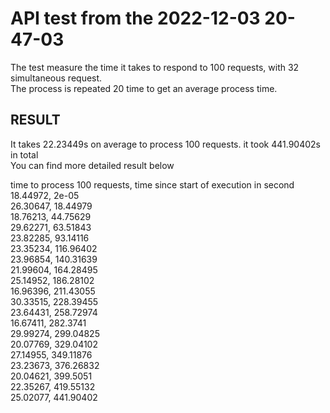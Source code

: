 # API test from the 2022-12-03 20-47-03 

The test measure the time it takes to respond to 100 requests, with 32 simultaneous request. <br>
The process is repeated 20 time to get an average process time.

## RESULT

It takes 22.23449s on average to process 100 requests. it took 441.90402s in total <br>
You can find more detailed result below <br>

time to process 100 requests, time since start of execution in second <br>
18.44972, 2e-05 <br>
26.30647, 18.44979 <br>
18.76213, 44.75629 <br>
29.62271, 63.51843 <br>
23.82285, 93.14116 <br>
23.35234, 116.96402 <br>
23.96854, 140.31639 <br>
21.99604, 164.28495 <br>
25.14952, 186.28102 <br>
16.96396, 211.43055 <br>
30.33515, 228.39455 <br>
23.64431, 258.72974 <br>
16.67411, 282.3741 <br>
29.99274, 299.04825 <br>
20.07769, 329.04102 <br>
27.14955, 349.11876 <br>
23.23673, 376.26832 <br>
20.04621, 399.5051 <br>
22.35267, 419.55132 <br>
25.02077, 441.90402 <br>

